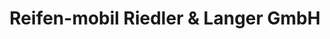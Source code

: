 ---
title: "Reifen-mobil Riedler & Langer GmbH"
url: /ziemetshausen/reifen-mobil-riedler-und-langer-gmbh/
shop: Reifen
---